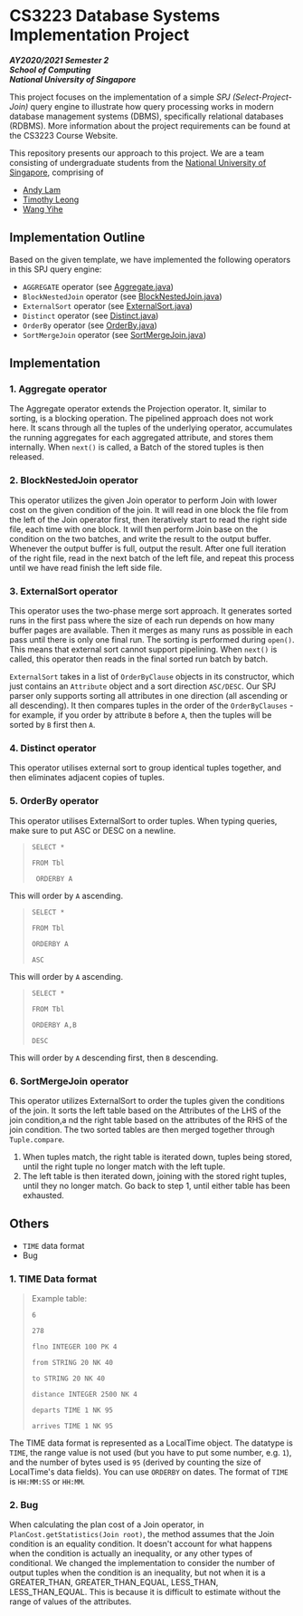 # CS3223 Database Systems Implementation Project

**_AY2020/2021 Semester 2<br>
School of Computing<br>
National University of Singapore_**

This project focuses on the implementation of a simple _SPJ (Select-Project-Join)_ query engine to illustrate how query processing works in modern database management systems (DBMS), specifically relational databases (RDBMS). More information about the project requirements can be found at the CS3223 Course Website.

This repository presents our approach to this project. We are a team consisting of undergraduate students from the [National University of Singapore](http://www.nus.edu.sg), comprising of

- [Andy Lam](https://github.com/andyylam)
- [Timothy Leong](https://github.com/timothyleong97)
- [Wang Yihe](https://github.com/Yihe-Harry)

## Implementation Outline

Based on the given template, we have implemented the following operators in this SPJ query engine:

- `AGGREGATE` operator (see [Aggregate.java](COMPONENT/src/qp/operators/Aggregate.java))
- `BlockNestedJoin` operator (see [BlockNestedJoin.java](COMPONENT/src/qp/operators/BlockNestedJoin.java))
- `ExternalSort` operator (see [ExternalSort.java](COMPONENT/src/qp/operators/ExternalSort.java)) 
- `Distinct` operator (see [Distinct.java](COMPONENT/src/qp/operators/Distinct.java))
- `OrderBy` operator (see [OrderBy.java](COMPONENT/src/qp/operators/OrderBy.java))
- `SortMergeJoin` operator (see [SortMergeJoin.java](COMPONENT/src/qp/operators/SortMergeJoin.java))

## Implementation

### 1. Aggregate operator

The Aggregate operator extends the Projection operator. It, similar to sorting, is a blocking operation. The pipelined approach does not work here. It scans through all the tuples of the underlying operator, accumulates the running aggregates for each aggregated attribute, and stores them internally. When `next()` is called, a Batch of the stored tuples is then released. 

### 2. BlockNestedJoin operator

This operator utilizes the given Join operator to perform Join with lower cost on the given condition of the join. It 
will read in one block the file from the left of the Join operator first, then iteratively start to read the right side file, each time with one block.
It will then perform Join base on the condition on the two batches, and write the result to the output buffer.
Whenever the output buffer is full, output the result. After one full iteration of the right file, read in the next batch of the left file, and repeat this process until we have read finish the left side file.

### 3. ExternalSort operator

This operator uses the two-phase merge sort approach. It generates sorted runs in the first pass where the size of each run depends on how many buffer pages are available. Then it merges as many runs as possible in each pass until there is only one final run. The sorting is performed during `open()`. This means that external sort cannot support pipelining. When `next()`  is called, this operator then reads in the final sorted run batch by batch.

`ExternalSort` takes in a list of `OrderByClause` objects in its constructor, which just contains an `Attribute` object and a sort direction `ASC/DESC`. Our SPJ parser only supports sorting all attributes in one direction (all ascending or all descending). It then compares tuples in the order of the `OrderByClauses` - for example, if you order by attribute `B` before `A`, then the tuples will be sorted by `B` first then `A`.

### 4. Distinct operator

This operator utilises external sort to group identical tuples together, and then eliminates adjacent copies of tuples. 

### 5. OrderBy operator

This operator utilises ExternalSort to order tuples. When typing queries, make sure to put ASC or DESC on a newline.

> `SELECT *`
>
> `FROM Tbl`
>
> `
> ORDERBY A`

This will order by `A` ascending.

> `SELECT *`
>
> `FROM Tbl
> `
>
> `ORDERBY A
> `
>
> `ASC`

This will order by `A` ascending.

> `SELECT *`
>
> `
> FROM Tbl
> `
>
> `ORDERBY A,B
> `
>
> `DESC`

This will order by `A` descending first, then `B` descending.

### 6. SortMergeJoin operator

This operator utilizes ExternalSort to order the tuples given the conditions of the join. It sorts the left table based on the Attributes of the LHS of the join condition,a nd the right table based on the attributes of the RHS of the join condition. The two sorted tables are then merged together through `Tuple.compare`. 
1. When tuples match, the right table is iterated down, tuples being stored, until the right tuple no longer match with the left tuple. 
2. The left table is then iterated down, joining with the stored right tuples, until they no longer match. Go back to step 1, until either table has been exhausted.

## Others
- `TIME` data format
- Bug

### 1. TIME Data format
> Example table:
> 
> `6`
> 
> `278`
> 
> `flno INTEGER 100 PK 4`
> 
> `from STRING 20 NK 40`
> 
> `to STRING 20 NK 40`
> 
> `distance INTEGER 2500 NK 4`
> 
> `departs TIME 1 NK 95`
> 
> `arrives TIME 1 NK 95`

The TIME data format is represented as a LocalTime object. The datatype is `TIME`, the range value is 
not used (but you have to put some number, e.g. `1`), and the number of bytes used is `95` (derived by counting the size
of LocalTime's data fields). You can use `ORDERBY` on dates. The format of `TIME` is `HH:MM:SS` or `HH:MM`.

### 2. Bug

When calculating the plan cost of a Join operator, in `PlanCost.getStatistics(Join root)`, the method assumes that the Join condition is an equality condition. It doesn't account for what happens when the condition is actually an inequality, or any other types of conditional. We changed the implementation to consider the number of output tuples when the condition is an inequality, but not when it is a GREATER_THAN, GREATER_THAN_EQUAL, LESS_THAN, LESS_THAN_EQUAL. This is because it is difficult to estimate without the range of values of the attributes. 
